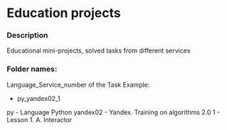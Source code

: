 # Education projects

### Description

Educational mini-projects, solved tasks from different services

### Folder names:

Language_Service_number of the Task
Example:

- py_yandex02_1
  
py - Language Python
yandex02 - Yandex. Training on algorithms 2.0
1 - Lesson 1. A. Interactor
